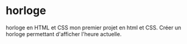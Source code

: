 # horloge
horloge en HTML et CSS
mon premier projet en html et CSS. Créer un horloge permettant d'afficher l'heure actuelle.
